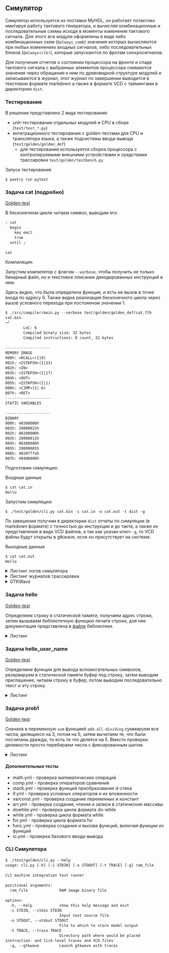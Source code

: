 ## Симулятор

Симулятор используется из поставки MyHDL,
он работает потактово имитируя работу тактового генератора,
и вычисляя комбинационные и последовательные схемы исходя в моменты изменения тактового сигнала.
Для этого все модули оформлены в виде либо комбинационных схем (`@always_comb`)
значения которых вычисляются при любых изменениях входных сигналов,
либо последовательных блоков (`@always(clk)`), которые запускаются по фротам синхросигналов.

Для получения отчетов о состоянии процессора на фронте и спаде тактового сигнала
с выбранных элементов процессора снимаются значения через обращения к ним
по древовидной структуре модулей и записываются в журнал,
этот журнал по завершении выводится в текстовом формате markdown а также в формате VCD с таймингами в директорию `dist`.

### Тестирование

В решении представлено 2 вида тестирования:

- unit-тестирование отдельных модулей и CPU в сборе (`test/test_*.py`)
- интеграционного тестирования с golden-тестами для CPU и транслятора языка,
  а также подсистемы ввода-вывода (`test/golden/golden_def`)
    - для тестирования используется сборка процессора
      с контролируемыми внешними устройствами и средствами трассировки `test/golden/testbench.py`

Запуск тестирования

```shell
$ poetry run pytest
```

### Задача cat (подробно)

[Golden-test](test/golden/golden_def/cat.yml)

В бесконечном цикле читаем символ, выводим его.

```forth
: cat 
  begin
    key emit
    true 
  until ;

cat
```

Компиляция:

Запустим компилятор с флагом `--verbose`, чтобы получить не только бинарный файл,
но и текстовое описание декодированных инструкций в нем.

Здесь видно, что была определена функция, и есть ее вызов в точке входа по адресу 0.
Также видна реализация бесконечного цикла через вызов условного перехода при постоянном значении 1.

```shell
$ ./src/compiler/main.py --verbose test/golden/golden_def/cat.fth cat.bin                                                                                                                                                         ─╯
        LoC: 6
        Compiled binary size: 32 bytes
        Compiled instructions: 8 count, 32 bytes 
        
--------------------
MEMORY IMAGE
000h: <RCALL>(I|0)
001h: <ISTKPSH>(I|33)
002h: <IN>
003h: <ISTKPSH>(I|17)
004h: <OUT>
005h: <ISTKPSH>(I|1)
006h: <CJMP>(I|-6)
007h: <RET>
--------------------
STATIC VARIABLES

--------------------
BINARY
000h: 40300000h
001h: 20000021h
002h: 00200000h
003h: 20000011h
004h: 00300000h
005h: 20000001h
006h: 4020fffah
007h: 40400000h
```

Подготовим симуляцию.

Входные данные

```shell
$ cat cat.in
Hello
```

Запустим симуляцию

```shell
$ ./test/golden/cli.py cat.bin -i cat.in -o cat.out -t dist -g
```

По завешении получим в директории `dist` отчеты по симуляции (в markdown формате)
с точностью до инструкции и до такта,
а также их представления в виде VCD файлов, а так как указан ключ `-g`,
то VCD файлы будут открыты в gtkwave, если он присутствует на системе.

Выходные данные

```shell
$ cat cat.out
Hello
```

<details>

<summary>Листинг логов симулятора</summary>

```
3226ms [INFO] (dev_keyboard) READ DEV 20 REG 01 762 0
3226ms [INFO] (io_controller) IOCTRL READ FROM 0021 is 00000048
3249ms [INFO] (dev_printer) at 1302 WRITE DEV 10 REG 01 VAL 00000048
3300ms [INFO] (dev_keyboard) READ DEV 20 REG 01 2622 762
3301ms [INFO] (io_controller) IOCTRL READ FROM 0021 is 00000065
3327ms [INFO] (dev_printer) at 3162 WRITE DEV 10 REG 01 VAL 00000065
3426ms [INFO] (dev_keyboard) READ DEV 20 REG 01 4782 2622
3426ms [INFO] (io_controller) IOCTRL READ FROM 0021 is 0000006c
3450ms [INFO] (dev_printer) at 5322 WRITE DEV 10 REG 01 VAL 0000006c
3510ms [INFO] (dev_keyboard) READ DEV 20 REG 01 6642 4782
3511ms [INFO] (io_controller) IOCTRL READ FROM 0021 is 0000006c
3536ms [INFO] (dev_printer) at 7182 WRITE DEV 10 REG 01 VAL 0000006c
3641ms [INFO] (dev_keyboard) READ DEV 20 REG 01 8802 6642
3642ms [INFO] (io_controller) IOCTRL READ FROM 0021 is 0000006f
3678ms [INFO] (dev_printer) at 9342 WRITE DEV 10 REG 01 VAL 0000006f
4314ms [INFO] (cli) Instructions executed 37
4314ms [INFO] (cli) Ticks executed 499
```

</details>

<details>
<summary>Листинг журналов трассировки</summary>


Журнал исполнения потактово (фрагмент) (`dist/trace_tick.md`)

| TIME | CLK | A        | B        | C        | IP       | CR       | AR       | PS       | DRR      | DRW      | DS_SP | DS_TOP   | DS_PRV   | RS_SP | RS_TOP   | RS_PRV   | IO_RD    |
|------|-----|----------|----------|----------|----------|----------|----------|----------|----------|----------|-------|----------|----------|-------|----------|----------|----------|
| 12   | 1   | 00000000 | 00000000 | 00000000 | 00000000 | 00000000 | 00000000 | 00000000 | 40300000 | 00000000 | 00    | 00000000 | 00000000 | 00    | 00000000 | 00000000 | 00000000 |
| 22   | 0   | 00000000 | 00000000 | 00000000 | 00000000 | 00000000 | 00000000 | 00000000 | 40300000 | 00000000 | 00    | 00000000 | 00000000 | 00    | 00000000 | 00000000 | 00000000 |
| 32   | 1   | 40300000 | 00000000 | 40300000 | 00000000 | 00000000 | 00000000 | 00000000 | 40300000 | 00000000 | 00    | 00000000 | 00000000 | 00    | 00000000 | 00000000 | 00000000 |
| 42   | 0   | 40300000 | 00000000 | 40300000 | 00000000 | 40300000 | 00000000 | 00000000 | 40300000 | 00000000 | 00    | 00000000 | 00000000 | 00    | 00000000 | 00000000 | 00000000 |
| 52   | 1   | 00000000 | 00000000 | 00000001 | 00000000 | 40300000 | 00000000 | 00000000 | 40300000 | 00000000 | 00    | 00000000 | 00000000 | 00    | 00000000 | 00000000 | 00000000 |
| 62   | 0   | 00000001 | 00000000 | 00000001 | 00000001 | 40300000 | 00000000 | 00000000 | 40300000 | 00000000 | 00    | 00000000 | 00000000 | 00    | 00000000 | 00000000 | 00000000 |
| 72   | 1   | 40300000 | 00000000 | 40300000 | 00000001 | 40300000 | 00000000 | 00000000 | 40300000 | 00000000 | 00    | 00000000 | 00000000 | 00    | 00000000 | 00000000 | 00000000 |
| 82   | 0   | 40300000 | 00000000 | 40300000 | 00000001 | 40300000 | 00000000 | 00000000 | 40300000 | 00000000 | 00    | 00000000 | 00000000 | 00    | 00000000 | 00000000 | 00000000 |
| 92   | 1   | 40300000 | 00000000 | 40300000 | 00000001 | 40300000 | 00000000 | 00000000 | 40300000 | 00000000 | 00    | 00000000 | 00000000 | 00    | 00000000 | 00000000 | 00000000 |
| 102  | 0   | 40300000 | 00000000 | 40300000 | 00000001 | 40300000 | 00000000 | 00000000 | 40300000 | 00000000 | 00    | 00000000 | 00000000 | 00    | 00000000 | 00000000 | 00000000 |

Журнал исполнения по инструкциям (`dist/trace_instr.md`)

| TIME | A        | B        | C        | IP       | CR       | AR       | PS       | DRR      | DRW      | DS_SP | DS_TOP   | DS_PRV   | RS_SP | RS_TOP   | RS_PRV   | IO_RD    |
|------|----------|----------|----------|----------|----------|----------|----------|----------|----------|-------|----------|----------|-------|----------|----------|----------|
| 282  | 00000000 | 00000000 | 00000000 | 00000001 | 40300000 | 00000000 | 00000000 | 40300000 | 00000000 | 00    | 00000000 | 00000000 | 01    | 00000001 | 00000000 | 00000000 |
| 542  | 00000000 | 00000000 | 00000000 | 00000002 | 20000021 | 00000001 | 00000000 | 20000021 | 00000000 | 01    | 00000021 | 00000000 | 01    | 00000001 | 00000000 | 00000000 |
| 802  | 00000000 | 00000000 | 00000000 | 00000003 | 00200000 | 00000002 | 00000000 | 00200000 | 00000000 | 01    | 00000048 | 00000000 | 01    | 00000001 | 00000000 | 00000048 |
| 1062 | 00000000 | 00000000 | 00000000 | 00000004 | 20000011 | 00000003 | 00000000 | 20000011 | 00000000 | 02    | 00000011 | 00000048 | 01    | 00000001 | 00000000 | 00000048 |
| 1342 | 00000000 | 00000000 | 00000000 | 00000005 | 00300000 | 00000004 | 00000000 | 00300000 | 00000000 | 00    | 00000000 | 00000000 | 01    | 00000001 | 00000000 | 00000048 |
| 1602 | 00000000 | 00000000 | 00000000 | 00000006 | 20000001 | 00000005 | 00000000 | 20000001 | 00000000 | 01    | 00000001 | 00000000 | 01    | 00000001 | 00000000 | 00000048 |
| 1882 | 00000000 | 00000000 | 00000000 | 00000007 | 4020fffa | 00000006 | 00000000 | 4020fffa | 00000000 | 00    | 00000000 | 00000000 | 01    | 00000001 | 00000000 | 00000048 |
| 2142 | 00000000 | 00000000 | 00000000 | 00000001 | 40400000 | 00000007 | 00000000 | 40400000 | 00000000 | 00    | 00000000 | 00000000 | 00    | 00000000 | 00000000 | 00000048 |
| 2402 | 00000000 | 00000000 | 00000000 | 00000002 | 20000021 | 00000001 | 00000000 | 20000021 | 00000000 | 01    | 00000021 | 00000000 | 00    | 00000000 | 00000000 | 00000048 |
| 2662 | 00000000 | 00000000 | 00000000 | 00000003 | 00200000 | 00000002 | 00000000 | 00200000 | 00000000 | 01    | 00000065 | 00000000 | 00    | 00000000 | 00000000 | 00000065 |
| 2922 | 00000000 | 00000000 | 00000000 | 00000004 | 20000011 | 00000003 | 00000000 | 20000011 | 00000000 | 02    | 00000011 | 00000065 | 00    | 00000000 | 00000000 | 00000065 |
| 3202 | 00000000 | 00000000 | 00000000 | 00000005 | 00300000 | 00000004 | 00000000 | 00300000 | 00000000 | 00    | 00000000 | 00000000 | 00    | 00000000 | 00000000 | 00000065 |
| 3462 | 00000000 | 00000000 | 00000000 | 00000006 | 20000001 | 00000005 | 00000000 | 20000001 | 00000000 | 01    | 00000001 | 00000000 | 00    | 00000000 | 00000000 | 00000065 |
| 3742 | 00000000 | 00000000 | 00000000 | 00000007 | 4020fffa | 00000006 | 00000000 | 4020fffa | 00000000 | 00    | 00000000 | 00000000 | 00    | 00000000 | 00000000 | 00000065 |
| 4002 | 00000000 | 00000000 | 00000000 | 00000000 | 40400000 | 00000007 | 00000000 | 40400000 | 00000000 | 00    | 00000000 | 00000000 | 00    | 00000000 | 00000000 | 00000065 |
| 4302 | 00000000 | 00000000 | 00000000 | 00000001 | 40300000 | 00000000 | 00000000 | 40300000 | 00000000 | 00    | 00000000 | 00000000 | 01    | 00000001 | 00000000 | 00000065 |
| 4562 | 00000000 | 00000000 | 00000000 | 00000002 | 20000021 | 00000001 | 00000000 | 20000021 | 00000000 | 01    | 00000021 | 00000000 | 01    | 00000001 | 00000000 | 00000065 |
| 4822 | 00000000 | 00000000 | 00000000 | 00000003 | 00200000 | 00000002 | 00000000 | 00200000 | 00000000 | 01    | 0000006c | 00000000 | 01    | 00000001 | 00000000 | 0000006c |
| 5082 | 00000000 | 00000000 | 00000000 | 00000004 | 20000011 | 00000003 | 00000000 | 20000011 | 00000000 | 02    | 00000011 | 0000006c | 01    | 00000001 | 00000000 | 0000006c |
| 5362 | 00000000 | 00000000 | 00000000 | 00000005 | 00300000 | 00000004 | 00000000 | 00300000 | 00000000 | 00    | 00000000 | 00000000 | 01    | 00000001 | 00000000 | 0000006c |
| 5622 | 00000000 | 00000000 | 00000000 | 00000006 | 20000001 | 00000005 | 00000000 | 20000001 | 00000000 | 01    | 00000001 | 00000000 | 01    | 00000001 | 00000000 | 0000006c |
| 5902 | 00000000 | 00000000 | 00000000 | 00000007 | 4020fffa | 00000006 | 00000000 | 4020fffa | 00000000 | 00    | 00000000 | 00000000 | 01    | 00000001 | 00000000 | 0000006c |
| 6162 | 00000000 | 00000000 | 00000000 | 00000001 | 40400000 | 00000007 | 00000000 | 40400000 | 00000000 | 00    | 00000000 | 00000000 | 00    | 00000000 | 00000000 | 0000006c |
| 6422 | 00000000 | 00000000 | 00000000 | 00000002 | 20000021 | 00000001 | 00000000 | 20000021 | 00000000 | 01    | 00000021 | 00000000 | 00    | 00000000 | 00000000 | 0000006c |
| 6682 | 00000000 | 00000000 | 00000000 | 00000003 | 00200000 | 00000002 | 00000000 | 00200000 | 00000000 | 01    | 0000006c | 00000000 | 00    | 00000000 | 00000000 | 0000006c |
| 6942 | 00000000 | 00000000 | 00000000 | 00000004 | 20000011 | 00000003 | 00000000 | 20000011 | 00000000 | 02    | 00000011 | 0000006c | 00    | 00000000 | 00000000 | 0000006c |
| 7222 | 00000000 | 00000000 | 00000000 | 00000005 | 00300000 | 00000004 | 00000000 | 00300000 | 00000000 | 00    | 00000000 | 00000000 | 00    | 00000000 | 00000000 | 0000006c |
| 7482 | 00000000 | 00000000 | 00000000 | 00000006 | 20000001 | 00000005 | 00000000 | 20000001 | 00000000 | 01    | 00000001 | 00000000 | 00    | 00000000 | 00000000 | 0000006c |
| 7762 | 00000000 | 00000000 | 00000000 | 00000007 | 4020fffa | 00000006 | 00000000 | 4020fffa | 00000000 | 00    | 00000000 | 00000000 | 00    | 00000000 | 00000000 | 0000006c |
| 8022 | 00000000 | 00000000 | 00000000 | 00000000 | 40400000 | 00000007 | 00000000 | 40400000 | 00000000 | 00    | 00000000 | 00000000 | 00    | 00000000 | 00000000 | 0000006c |
| 8322 | 00000000 | 00000000 | 00000000 | 00000001 | 40300000 | 00000000 | 00000000 | 40300000 | 00000000 | 00    | 00000000 | 00000000 | 01    | 00000001 | 00000000 | 0000006c |
| 8582 | 00000000 | 00000000 | 00000000 | 00000002 | 20000021 | 00000001 | 00000000 | 20000021 | 00000000 | 01    | 00000021 | 00000000 | 01    | 00000001 | 00000000 | 0000006c |
| 8842 | 00000000 | 00000000 | 00000000 | 00000003 | 00200000 | 00000002 | 00000000 | 00200000 | 00000000 | 01    | 0000006f | 00000000 | 01    | 00000001 | 00000000 | 0000006f |
| 9102 | 00000000 | 00000000 | 00000000 | 00000004 | 20000011 | 00000003 | 00000000 | 20000011 | 00000000 | 02    | 00000011 | 0000006f | 01    | 00000001 | 00000000 | 0000006f |
| 9382 | 00000000 | 00000000 | 00000000 | 00000005 | 00300000 | 00000004 | 00000000 | 00300000 | 00000000 | 00    | 00000000 | 00000000 | 01    | 00000001 | 00000000 | 0000006f |
| 9642 | 00000000 | 00000000 | 00000000 | 00000006 | 20000001 | 00000005 | 00000000 | 20000001 | 00000000 | 01    | 00000001 | 00000000 | 01    | 00000001 | 00000000 | 0000006f |
| 9922 | 00000000 | 00000000 | 00000000 | 00000007 | 4020fffa | 00000006 | 00000000 | 4020fffa | 00000000 | 00    | 00000000 | 00000000 | 01    | 00000001 | 00000000 | 0000006f |

</details>


<details>

<summary>GTKWave</summary>

Полная трассировка (`dist/machine_testbench0.vcd`)

![](docs/media/gtkw_full.png)

Краткая трассировка уровня тактов (`dist/tick_trace.vcd`)

![](docs/media/gtkw_tick.png)

Краткая трассировка уровня инструкций (`dist/instr_trace.vcd`)

![](docs/media/gtkw_instr.png)

</details>

### Задача hello

[Golden-test](test/golden/golden_def/hello.yml)

Определяем строку в статической памяти,
получаем адрес строки, затем вызываем библиотечную функцию печати строки,
для нее документация представлена в [файле](src/compiler/forthlib/iolib.fth) библиотеки.

<details>
<summary>Листинг</summary>

```forth
\import src/compiler/forthlib/iolib.fth

: str_helloworld s" Hello World!" ;
str_helloworld type

halt
```

</details>

### Задача hello_user_name

[Golden-test](test/golden/golden_def/hello_user_name.yml)

Определяем функции для вывода вспомогательных символов,
резервируем в статической памяти буфер под строку,
затем выводим приглашение, читаем строку в буфер,
потом выводим последовательно текст и эту строку.

<details>
<summary>Листинг</summary>

```forth
\import src/compiler/forthlib/iolib.fth

: prompt-out ." > " ;
: prompt-in ." < " cr ;
: print-prompt ( -- )
prompt-out ." What is your name?" cr ;

: print-hello-to ( addr -- )           \ prints "Hello, {str}", where str is pointed by addr
prompt-out ." Hello, " type cr ;

variable name 256 cells allot 

print-prompt 
prompt-in 
name read
name print-hello-to
halt
```

</details>

### Задача prob1

[Golden-test](test/golden/golden_def/prob1.yml)

Сначала в переменную `sum` функцией `add-all-dividing` суммируем все числа,
делящиеся на 3, потом на 5, затем вычитаем те, что были посчитаны дважды,
то есть те что делятся на 5.
Вместо проверки делимости просто перебираем числа с фиксированным шагом.

<details>
<summary>Листинг</summary>

```forth
1001 constant upper-bound
variable sum

: add-all-dividing ( delta -- )   \ add all numbers from delta to 1001 to variable sum, 
                                \ increasing current by delta (i.e. for 5: 5 10 15 ... 1000)
dup             \ store as [delta, current]
begin 
  dup upper-bound <    \ while current < 1000 
while 
  dup sum +!    \ sum += current
  over +        \ current += delta
repeat
;

: sub-all-dividing ( delta -- )   \ same as add-all-dividing, but decreases sum var
dup           
begin 
  dup upper-bound <    
while 
  dup negate sum +!             \ sum -= current
  over +        
repeat
;

3 add-all-dividing 
5 add-all-dividing
15 sub-all-dividing

sum @ .

halt
```

</details>

#### Дополнительные тесты

- math.yml - проверка математических операций
- comp.yml - проверка операторов сравнения
- stack.yml - проверка функций преобразования d-стека
- if.yml - проверка условных операторов и их вложенности
- varconst.yml - проверка создание переменных и констант
- arr.yml - проверка создания, чтения и записи в статические массивы
- dowhile.yml - проверка цикла формата do-while
- while.yml - проверка цикла формата while
- for.yml - проверка цикла формата for
- func.yml - проверка создания и вызова функций, включая функции из функций
- io.yml - проверка базового ввода-вывода

### CLI Симулятора

```shell
$ ./test/golden/cli.py --help
usage: cli.py [-h] [-i STDIN] [-o STDOUT] [-t TRACE] [-g] ram_file

CLI machine integration test runner

positional arguments:
  ram_file              RAM image binary file

options:
  -h, --help            show this help message and exit
  -i STDIN, --stdin STDIN
                        Input text source file
  -o STDOUT, --stdout STDOUT
                        File to which to store model output
  -t TRACE, --trace TRACE
                        Directory path where would be placed instruction- and tick-level traces and VCD files
  -g, --gtkwave         Launch gtkwave with traces

```



